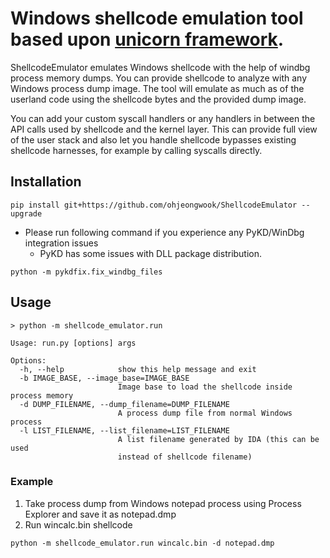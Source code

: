 # Windows shellcode emulation tool based upon [unicorn framework](https://www.unicorn-engine.org/).

ShellcodeEmulator emulates Windows shellcode with the help of windbg process memory dumps. You can provide shellcode to analyze with any Windows process dump image. The tool will emulate as much as of the userland code using the shellcode bytes and the provided dump image.

You can add your custom syscall handlers or any handlers in between the API calls used by shellcode and the kernel layer. This can provide full view of the user stack and also let you handle shellcode bypasses existing shellcode harnesses, for example by calling syscalls directly.

## Installation

```
pip install git+https://github.com/ohjeongwook/ShellcodeEmulator --upgrade
```

* Please run following command if you experience any PyKD/WinDbg integration issues
   * PyKD has some issues with DLL package distribution.

```
python -m pykdfix.fix_windbg_files
```

## Usage

```
> python -m shellcode_emulator.run

Usage: run.py [options] args

Options:
  -h, --help            show this help message and exit
  -b IMAGE_BASE, --image_base=IMAGE_BASE
                        Image base to load the shellcode inside process memory
  -d DUMP_FILENAME, --dump_filename=DUMP_FILENAME
                        A process dump file from normal Windows process
  -l LIST_FILENAME, --list_filename=LIST_FILENAME
                        A list filename generated by IDA (this can be used
                        instead of shellcode filename)
```

### Example

1. Take process dump from Windows notepad process using Process Explorer and save it as notepad.dmp
2. Run wincalc.bin shellcode

```
python -m shellcode_emulator.run wincalc.bin -d notepad.dmp
```
